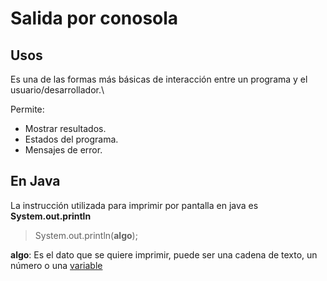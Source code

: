 # Salida por conosola

## Usos

Es una de las formas más básicas de interacción entre un programa y el usuario/desarrollador.\

Permite:

- Mostrar resultados.
- Estados del programa.
- Mensajes de error.

## En Java

La instrucción utilizada para imprimir por pantalla en java es **System.out.println**

> System.out.println(**algo**);

**algo**: Es el dato que se quiere imprimir, puede ser una cadena de texto, un número o una [variable](/variables.md)
